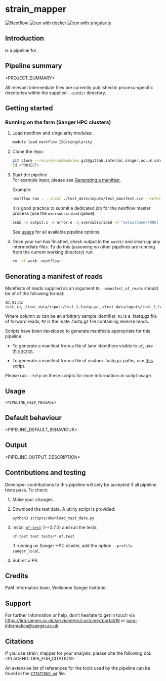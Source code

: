 # strain_mapper

[![Nextflow](https://img.shields.io/badge/nextflow%20DSL2-%E2%89%A521.04.0-23aa62.svg?labelColor=000000)](https://www.nextflow.io/)
[![run with docker](https://img.shields.io/badge/run%20with-docker-0db7ed?labelColor=000000&logo=docker)](https://www.docker.com/)
[![run with singularity](https://img.shields.io/badge/run%20with-singularity-1d355c.svg?labelColor=000000)](https://sylabs.io/docs/)

## Introduction

**<PROJECT>** is a pipeline for <PURPOSE>.

## Pipeline summary

<PROJECT_SUMMARY>

All relevant intermediate files are currently published in process-specific directories within the supplied `--outdir` directory.

## Getting started

### Running on the farm (Sanger HPC clusters)

1. Load nextflow and singularity modules:
   ```bash
   module load nextflow ISG/singularity
   ```

2. Clone the repo:
   ```bash
   git clone --recurse-submodules git@gitlab.internal.sanger.ac.uk:sanger-pathogens/pipelines/<PROJECT>.git
   cd <PROJECT>
   ```

3. Start the pipeline  
   For example input, please see [Generating a manifest](#generating-a-manifest).

   Example:
   ```bash
   nextflow run . --input ./test_data/inputs/test_manifest.csv --reference ./test_data/ref/test_ref.fna --outdir my_output
   ```

   It is good practice to submit a dedicated job for the nextflow master process (use the `oversubscribed` queue):
   ```bash
   bsub -o output.o -e error.e -q oversubscribed -R "select[mem>4000] rusage[mem=4000]" -M4000 nextflow run . --input ./test_data/inputs/test_manifest.csv --reference ./test_data/ref/test_ref.fna --outdir my_output
   ```

   See [usage](#usage) for all available pipeline options.

4. Once your run has finished, check output in the `outdir` and clean up any intermediate files. To do this (assuming no other pipelines are running from the current working directory) run:

   ```bash
   rm -rf work .nextflow*
   ```

## Generating a manifest of reads

Manifests of reads supplied as an argument to `--manifest_of_reads` should be of of the following format:

```console
ID,R1,R2
test_id,./test_data/inputs/test_1.fastq.gz,./test_data/inputs/test_2.fastq.gz
```

Where column `ID` can be an arbitrary sample identifier, `R1` is a .fastq.gz file of forward reads, `R2` is the mate .fastq.gz file containing reverse reads. 

Scripts have been developed to generate manifests appropriate for this pipeline:

- To generate a manifest from a file of lane identifiers visible to `pf`, use [this script](./scripts/generate_manifest_from_lanes.sh).

- To generate a manifest from a file of custom .fastq.gz paths, use [this script](./scripts/generate_manifest.sh).

Please run `--help` on these scripts for more information on script usage.


## Usage

```console
<PIPELINE_HELP_MESSAGE>
```
## Default behaviour

<PIPELINE_DEFAULT_BEHAVIOUR>

## Output

<PIPELINE_OUTPUT_DESCRIPTION>


## Contributions and testing

Developer contributions to this pipeline will only be accepted if all pipeline tests pass. To check:

1. Make your changes.

2. Download the test data. A utility script is provided:

   ```
   python3 scripts/download_test_data.py
   ```

3. Install [`nf-test`](https://code.askimed.com/nf-test/installation/) (>=0.7.0) and run the tests:

   ```
   nf-test test tests/*.nf.test
   ```

   If running on Sanger HPC cluster, add the option `--profile sanger_local`.

4. Submit a PR.

## Credits

PaM Informatics team, Wellcome Sanger Institute.

## Support

For further information or help, don't hesitate to get in touch via https://jira.sanger.ac.uk/servicedesk/customer/portal/16 or [pam-informatics@sanger.ac.uk](mailto:pam-informatics@sanger.ac.uk).

## Citations

If you use strain_mapper for your analysis, please cite the following doi: <PLACEHOLDER_FOR_CITATION>

An extensive list of references for the tools used by the pipeline can be found in the [`CITATIONS.md`](CITATIONS.md) file.